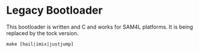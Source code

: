 Legacy Bootloader
=================

This bootloader is written and C and works for SAM4L platforms. It is being
replaced by the tock version.

```
make [hail|imix|justjump]
```

